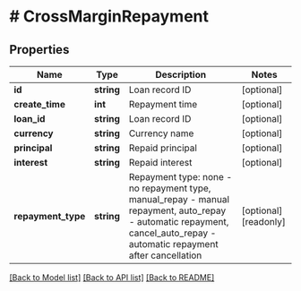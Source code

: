# # CrossMarginRepayment

## Properties

Name | Type | Description | Notes
------------ | ------------- | ------------- | -------------
**id** | **string** | Loan record ID | [optional] 
**create_time** | **int** | Repayment time | [optional] 
**loan_id** | **string** | Loan record ID | [optional] 
**currency** | **string** | Currency name | [optional] 
**principal** | **string** | Repaid principal | [optional] 
**interest** | **string** | Repaid interest | [optional] 
**repayment_type** | **string** | Repayment type: none - no repayment type, manual_repay - manual repayment, auto_repay - automatic repayment, cancel_auto_repay - automatic repayment after cancellation | [optional] [readonly] 

[[Back to Model list]](../../README.md#documentation-for-models) [[Back to API list]](../../README.md#documentation-for-api-endpoints) [[Back to README]](../../README.md)
